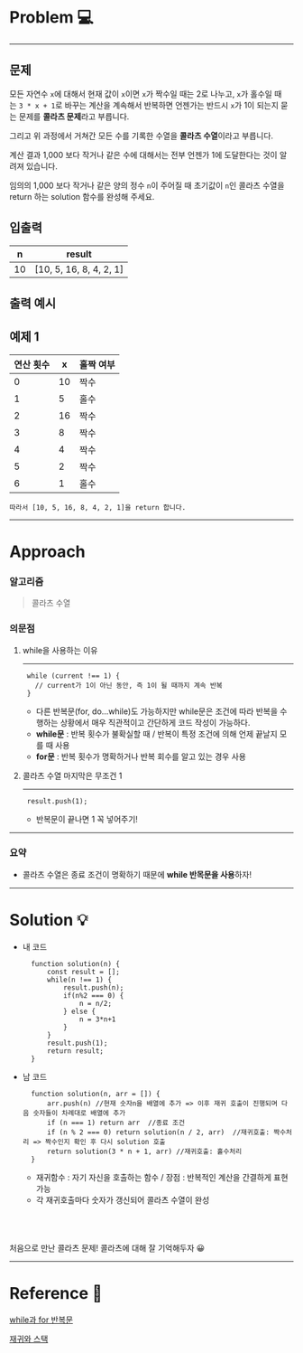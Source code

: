 <h1 id="problem-💻">Problem 💻</h1>
<hr />
<h2 id="문제">문제</h2>
<p>모든 자연수 <code>x</code>에 대해서 현재 값이 <code>x</code>이면 <code>x</code>가 짝수일 때는 2로 나누고, <code>x</code>가 홀수일 때는 <code>3 * x + 1</code>로 바꾸는 계산을 계속해서 반복하면 언젠가는 반드시 <code>x</code>가 1이 되는지 묻는 문제를 <strong>콜라츠 문제</strong>라고 부릅니다.</p>
<p>그리고 위 과정에서 거쳐간 모든 수를 기록한 수열을 <strong>콜라츠 수열</strong>이라고 부릅니다.</p>
<p>계산 결과 1,000 보다 작거나 같은 수에 대해서는 전부 언젠가 1에 도달한다는 것이 알려져 있습니다.</p>
<p>임의의 1,000 보다 작거나 같은 양의 정수 <code>n</code>이 주어질 때 초기값이 <code>n</code>인 콜라츠 수열을 return 하는 solution 함수를 완성해 주세요.</p>
<h2 id="입출력">입출력</h2>
<table>
<thead>
<tr>
<th>n</th>
<th>result</th>
</tr>
</thead>
<tbody><tr>
<td>10</td>
<td>[10, 5, 16, 8, 4, 2, 1]</td>
</tr>
</tbody></table>
<h2 id="출력-예시">출력 예시</h2>
<h2 id="예제-1">예제 1</h2>
<table>
<thead>
<tr>
<th>연산 횟수</th>
<th>x</th>
<th>홀짝 여부</th>
</tr>
</thead>
<tbody><tr>
<td>0</td>
<td>10</td>
<td>짝수</td>
</tr>
<tr>
<td>1</td>
<td>5</td>
<td>홀수</td>
</tr>
<tr>
<td>2</td>
<td>16</td>
<td>짝수</td>
</tr>
<tr>
<td>3</td>
<td>8</td>
<td>짝수</td>
</tr>
<tr>
<td>4</td>
<td>4</td>
<td>짝수</td>
</tr>
<tr>
<td>5</td>
<td>2</td>
<td>짝수</td>
</tr>
<tr>
<td>6</td>
<td>1</td>
<td>홀수</td>
</tr>
</tbody></table>
<pre><code>따라서 [10, 5, 16, 8, 4, 2, 1]을 return 합니다.</code></pre><hr />
<h1 id="approach">Approach</h1>
<h3 id="알고리즘">알고리즘</h3>
<blockquote>
<p>콜라츠 수열</p>
</blockquote>
<h3 id="의문점">의문점</h3>
<ol>
<li><p>while을 사용하는 이유</p>
<hr />
<pre><code class="language-jsx"> while (current !== 1) {
   // current가 1이 아닌 동안, 즉 1이 될 때까지 계속 반복
 }</code></pre>
<ul>
<li>다른 반복문(for, do…while)도 가능하지만 while문은 조건에 따라 반복을 수행하는 상황에서 매우 직관적이고 간단하게 코드 작성이 가능하다.</li>
<li><strong>while문</strong> : 반복 횟수가 불확실할 때 / 반복이 특정 조건에 의해 언제 끝날지 모를 때 사용</li>
<li><strong>for문</strong> : 반복 횟수가 명확하거나 반복 회수를 알고 있는 경우 사용</li>
</ul>
</li>
<li><p>콜라츠 수열 마지막은 무조건 1</p>
<hr />
<pre><code class="language-jsx"> result.push(1);</code></pre>
<ul>
<li>반복문이 끝나면 1 꼭 넣어주기!</li>
</ul>
</li>
</ol>
<hr />
<h3 id="요약">요약</h3>
<ul>
<li>콜라츠 수열은 종료 조건이 명확하기 때문에 <strong>while 반목문을 사용</strong>하자!</li>
</ul>
<hr />
<h1 id="solution-💡">Solution 💡</h1>
<ul>
<li><p>내 코드</p>
<pre><code class="language-jsx">  function solution(n) {
      const result = [];
      while(n !== 1) {
          result.push(n);
          if(n%2 === 0) {
              n = n/2;
          } else {
              n = 3*n+1
          }
      }
      result.push(1);
      return result;
  }</code></pre>
</li>
<li><p>남 코드</p>
<pre><code class="language-jsx">  function solution(n, arr = []) { 
      arr.push(n) //현재 숫자n을 배열에 추가 =&gt; 이후 재귀 호출이 진행되며 다음 숫자들이 차례대로 배열에 추가
      if (n === 1) return arr  //종료 조건
      if (n % 2 === 0) return solution(n / 2, arr)  //재귀호출: 짝수처리 =&gt; 짝수인지 확인 후 다시 solution 호출
      return solution(3 * n + 1, arr) //재귀호출: 홀수처리
  }</code></pre>
<ul>
<li>재귀함수 :  자기 자신을 호출하는 함수 / 장점 : 반복적인 계산을 간결하게 표현 가능</li>
<li>각 재귀호출마다 숫자가 갱신되어 콜라츠 수열이 완성</li>
</ul>
</li>
</ul>
<p><br /><br /><br />처음으로 만난 콜라츠 문제! 콜라츠에 대해 잘 기억해두자 😀</p>
<hr />
<h1 id="reference-📄">Reference 📄</h1>
<p><a href="https://ko.javascript.info/while-for">while과 for 반복문</a></p>
<p><a href="https://ko.javascript.info/recursion">재귀와 스택</a></p>